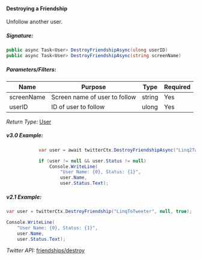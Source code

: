 #### Destroying a Friendship

Unfollow another user.

##### Signature:

```c#
public async Task<User> DestroyFriendshipAsync(ulong userID)
public async Task<User> DestroyFriendshipAsync(string screenName)
```

##### Parameters/Filters:

| Name | Purpose | Type | Required |
|------|---------|------|----------|
| screenName | Screen name of user to follow | string | Yes |
| userID | ID of user to follow | ulong | Yes |

*Return Type:* [User](../LINQ-to-Twitter-Entities/User-Entity.md)

##### v3.0 Example:

```c#
            var user = await twitterCtx.DestroyFriendshipAsync("Linq2Tweeter");

            if (user != null && user.Status != null)
                Console.WriteLine(
                    "User Name: {0}, Status: {1}",
                    user.Name,
                    user.Status.Text);
```

##### v2.1 Example:

```c#
var user = twitterCtx.DestroyFriendship("LinqToTweeter", null, true);

Console.WriteLine(
    "User Name: {0}, Status: {1}",
    user.Name,
    user.Status.Text);
```

*Twitter API:* [friendships/destroy](https://developer.twitter.com/en/docs/accounts-and-users/follow-search-get-users/api-reference/post-friendships-destroy)